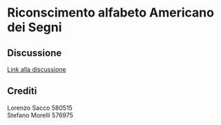 # Riconscimento alfabeto Americano dei Segni 
## Discussione
[Link alla discussione](./Machine_Learning_ASL.pdf)
## Crediti
Lorenzo Sacco 580515  
Stefano Morelli 576975
